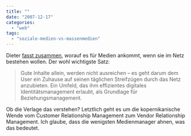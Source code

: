 ```yaml
---
title: ""
date: "2007-12-17"
categories: 
  - "web"
tags: 
  - "soziale-medien-vs-massenmedien"
---
```


Dieter [fasst zusammen](http://www.sierralog.com/stories/4541090/ "sierralog: Die Zukunft der Medien, oder dem User ein Zuhause geben"), worauf es für Medien ankommt, wenn sie im Netz bestehen wollen. Der wohl wichtigste Satz:

> Gute Inhalte allein, werden nicht ausreichen – es geht darum dem User ein Zuhause auf seinen täglichen Streifzügen durch das Netz anzubieten. Ein Umfeld, das ihm effizientes digitales Identitätsmanagement erlaubt, als Grundlage für Beziehungsmanagement.

Ob die Verlage das verstehen? Letztlich geht es um die kopernikanische Wende vom Customer Relationship Management zum Vendor Relationship Management. Ich glaube, dass die wenigsten Medienmanager ahnen, was das bedeutet.
